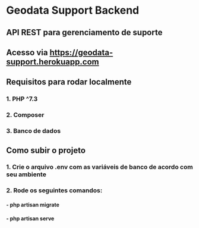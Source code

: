 # Geodata Support Backend

## API REST para gerenciamento de suporte
## Acesso via https://geodata-support.herokuapp.com

## Requisitos para rodar localmente
### 1. PHP ^7.3
### 2. Composer
### 3. Banco de dados

## Como subir o projeto
### 1. Crie o arquivo .env com as variáveis de banco de acordo com seu ambiente 
### 2. Rode os seguintes comandos:
#### - php artisan migrate
#### - php artisan serve 